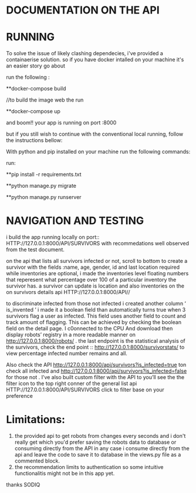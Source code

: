 # DOCUMENTATION ON THE API

# RUNNING

To solve the issue of likely clashing dependecies, i've provided a containaerise solution. so if you have docker intalled on your machine it's an easier story go about


run the following :


**docker-compose build 

//to build the image web the run


**docker-compose up 


and boom!! your app is running on port :8000 

but if you still wish to continue with the conventional local running, follow the instructions bellow:




With python and pip installed on your machine run the following commands:


run:

**pip install -r requirements.txt

**python manage.py migrate

**python manage.py runserver

# NAVIGATION AND TESTING

i build the app running locally on port:: HTTP://127.0.0.1:8000/API/SURVIVORS   with recommedations well observed  from the test document.

on the api that lists all survivors infected or not, scroll to bottom to create a survivor with the fields :name, age, gender, id and last location required while inventories are optional, i made the inventories level floating numbers that reperesent what percentage over 100 of a particular inventory the survivor has. a survivor can update is location and also inventories on the on survivors details api  HTTP://127.0.0.1:8000/API/<USERNAME>/ 

to discriminate infected from those not infected i created another column ‘ is_invented ’ i made it a boolean field than automatically turns true when 3 survivors flag a user as infected. This field uses another field to count and track amount of flagging. This can be achieved by checking the boolean field  on the detail page. I c0onnected to the CPU And download then display robots’ registry in a more readable manner on http://127.0.0.1:8000/robots/ . the last endpoint is the statistical analysis of the survivors, check the end point  :: http://127.0.0.1:8000/survivorstats/  to view percentage infected number remains and all.

Also check the API http://127.0.0.1:8000/api/survivors?is_infected=true ton check all infected and http://127.0.0.1:8000/api/survivors?is_infected=false for those not . I’ve also built custom filter with the API to you’ll see the the filter icon to the top right conner of the general list api HTTP://127.0.0.1:8000/API/SURVIVORS click to filter base on your preference 

  
  
# Limitations:

  

1. the provided api to get robots from changes every seconds and i don't really get which you'd prefer saving the robots data to database or consuming directly from the API in any case i consume directly from the api and leave the code to save it to database in the views.py file as a commented block.
2. the recommendation limits to authentication so some intuitive functionalitis might not be in this app yet. 


thanks SODIQ
